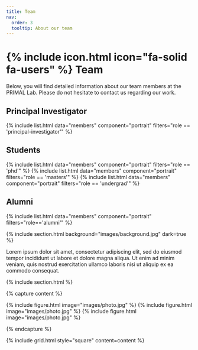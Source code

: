 ```yaml
---
title: Team
nav:
  order: 3
  tooltip: About our team
---
```


# {% include icon.html icon="fa-solid fa-users" %} Team

Below, you will find detailed information about our team members at the PRIMAL Lab. Please do not hesitate to contact us regarding our work.

## Principal Investigator

{% include list.html data="members" component="portrait" filters="role == 'principal-investigator'" %}

## Students
{% include list.html data="members" component="portrait" filters="role == 'phd'" %}
{% include list.html data="members" component="portrait" filters="role == 'masters'" %}
{% include list.html data="members" component="portrait" filters="role == 'undergrad'" %}

## Alumni
{% include list.html data="members" component="portrait" filters="role=='alumni'" %}

{% include section.html background="images/background.jpg" dark=true %}

Lorem ipsum dolor sit amet, consectetur adipiscing elit, sed do eiusmod tempor
incididunt ut labore et dolore magna aliqua. Ut enim ad minim veniam, quis
nostrud exercitation ullamco laboris nisi ut aliquip ex ea commodo consequat.

{% include section.html %}

{% capture content %}

{% include figure.html image="images/photo.jpg" %}
{% include figure.html image="images/photo.jpg" %}
{% include figure.html image="images/photo.jpg" %}

{% endcapture %}

{% include grid.html style="square" content=content %}
